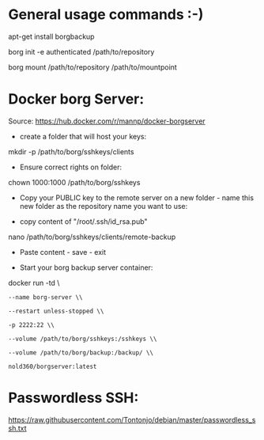 # General usage commands :-)

apt-get install borgbackup

borg init -e authenticated /path/to/repository

borg mount /path/to/repository /path/to/mountpoint

# Docker borg Server:

Source: https://hub.docker.com/r/mannp/docker-borgserver

- create a folder that will host your keys:

mkdir -p /path/to/borg/sshkeys/clients

- Ensure correct rights on folder:

chown 1000:1000 /path/to/borg/sshkeys

- Copy your PUBLIC key to the remote server on a new folder - name this new folder as the repository name you want to use:

- copy content of "/root/.ssh/id_rsa.pub"

nano /path/to/borg/sshkeys/clients/remote-backup

- Paste content - save - exit

- Start your borg backup server container:

docker run -td \\

    --name borg-server \\
    
    --restart unless-stopped \\
    
    -p 2222:22 \\
    
    --volume /path/to/borg/sshkeys:/sshkeys \\
    
    --volume /path/to/borg/backup:/backup/ \\
    
    nold360/borgserver:latest


# Passwordless SSH:

https://raw.githubusercontent.com/Tontonjo/debian/master/passwordless_ssh.txt
